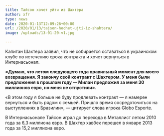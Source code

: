 ```yaml
---
title: Тайсон хочет уйти из Шахтера
author: xfr
type: news
date: 2020-01-13T12:09:26+00:00
url: /2020/01/13/tajson-hochet-ujti-iz-shahtera/
image: /uploads/13-01-20-v1.jpg

---
```

Капитан Шахтера заявил, что не собирается оставаться в украинском клубе по истечению срока контракта и хочет вернуться в Интернасьонал.

**«Думаю, что летом следующего года правильный момент для моего возвращения. Я закончу свой контракт с Шахтером. У меня были предложения в прошлом году — Милан предложил за меня 30 миллионов евро, но меня не отпустили».**

«В этом году я больше не буду продлевать контракт — я намерен вернуться и быть рядом с семьей. Пришло время сосредоточиться на выступлениях в Бразилии», — цитирует слова игрока Globo Esporte.

В Интернасьонале Тайсон играл до перехода в Металлист летом 2010 года за 6,3 миллиона евро. В Шахтер хавбек перешел в январе 2013 года за 15,2 миллиона евро.